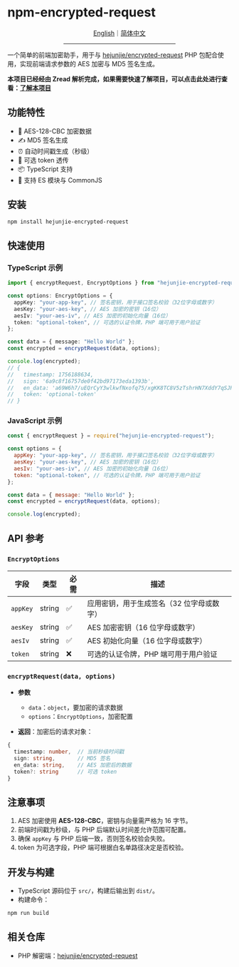 # npm-encrypted-request

<div align="center">
  <a href="./README.md">English</a>｜<a href="./README.zh-CN.md">简体中文</a>
  <hr width="50%"/>
</div>

一个简单的前端加密助手，用于与 [hejunjie/encrypted-request](https://github.com/zxc7563598/php-encrypted-request) PHP 包配合使用，实现前端请求参数的 AES 加密与 MD5 签名生成。

**本项目已经经由 Zread 解析完成，如果需要快速了解项目，可以点击此处进行查看：[了解本项目](https://zread.ai/zxc7563598/npm-encrypted-request)**

## 功能特性

- 🔐 AES-128-CBC 加密数据
- ✍️ MD5 签名生成
- ⏰ 自动时间戳生成（秒级）
- 🎯 可选 token 透传
- 📦 TypeScript 支持
- 🚀 支持 ES 模块与 CommonJS

## 安装

```bash
npm install hejunjie-encrypted-request
```

## 快速使用

### TypeScript 示例

```typescript
import { encryptRequest, EncryptOptions } from "hejunjie-encrypted-request";

const options: EncryptOptions = {
  appKey: "your-app-key", // 签名密钥，用于接口签名校验（32位字母或数字）
  aesKey: "your-aes-key", // AES 加密的密钥（16位）
  aesIv: "your-aes-iv", // AES 加密的初始化向量（16位）
  token: "optional-token", // 可选的认证令牌，PHP 端可用于用户验证
};

const data = { message: "Hello World" };
const encrypted = encryptRequest(data, options);

console.log(encrypted);
// {
//   timestamp: 1756188634,
//   sign: '6a9c8f16757de0f42bd97173eda1393b',
//   en_data: 'a69W6h7/uEQrCyY3wlkwfNxofq75/xgKK8TC8V5zTshrHN7XddY7qSJRmrU1rn0f84RNJ6yi3nj+gTfMHMlXMg==',
//   token: 'optional-token'
// }
```

### JavaScript 示例

```javascript
const { encryptRequest } = require("hejunjie-encrypted-request");

const options = {
  appKey: "your-app-key", // 签名密钥，用于接口签名校验（32位字母或数字）
  aesKey: "your-aes-key", // AES 加密的密钥（16位）
  aesIv: "your-aes-iv", // AES 加密的初始化向量（16位）
  token: "optional-token", // 可选的认证令牌，PHP 端可用于用户验证
};

const data = { message: "Hello World" };
const encrypted = encryptRequest(data, options);

console.log(encrypted);
```

## API 参考

### `EncryptOptions`​

| 字段       | 类型   | 必需 | 描述                                      |
| ---------- | ------ | ---- | ----------------------------------------- |
| ​`appKey`​ | string | ✅   | 应用密钥，用于生成签名（32 位字母或数字） |
| ​`aesKey`​ | string | ✅   | AES 加密密钥（16 位字母或数字）           |
| ​`aesIv`​  | string | ✅   | AES 初始化向量（16 位字母或数字）         |
| ​`token`​  | string | ❌   | 可选的认证令牌，PHP 端可用于用户验证      |

### `encryptRequest(data, options)`​

- **参数**

  - ​`data`：`object`，要加密的请求数据
  - ​`options`：`EncryptOptions`，加密配置

- **返回**：加密后的请求对象：

```typescript
{
  timestamp: number,  // 当前秒级时间戳
  sign: string,       // MD5 签名
  en_data: string,    // AES 加密后的数据
  token?: string      // 可选 token
}
```

## 注意事项

1. AES 加密使用 **AES-128-CBC**，密钥与向量需严格为 16 字节。
2. 前端时间戳为秒级，与 PHP 后端默认时间差允许范围可配置。
3. 确保 `appKey` 与 PHP 后端一致，否则签名校验会失败。
4. token 为可选字段，PHP 端可根据白名单路径决定是否校验。

## 开发与构建

- TypeScript 源码位于 `src/`，构建后输出到 `dist/`。
- 构建命令：

```bash
npm run build
```

## 相关仓库

- PHP 解密端：[hejunjie/encrypted-request](https://github.com/zxc7563598/php-encrypted-request)
